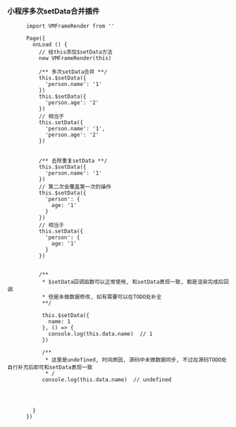 ### 小程序多次setData合并插件

			
          
          import VMFrameRender from ''
          
          Page({
            onLoad () {
              // 给this添加$setData方法
              new VMFrameRender(this)
              
              /** 多次setData合并 **/
              this.$setData({
                'person.name': '1'
              })
              this.$setData({
                'person.age': '2'
              })
              // 相当于
              this.setData({
                'person.name': '1',
                'person.age': '2'
              })
              
              
              /** 去除重复setData **/
              this.$setData({
                'person.name': '1'
              })
              // 第二次会覆盖第一次的操作
              this.$setData({
                'person': {
                  age: '1'
                }
              })
              // 相当于
              this.setData({
                'person': {
                  age: '1'
                }
              })
              
              
              /**
               * $setData回调函数可以正常使用, 和setData表现一致, 都是渲染完成后回调 
               * 但是未做数据修改, 如有需要可以在TODO处补全 
               **/
               
               this.$setData({
                 name: 1
               }, () => {
                 console.log(this.data.name)  // 1
               })
               
               /**
               	* 这里是undefined, 时间原因, 源码中未做数据同步, 不过在源码TODO处自行补充后即可和setData表现一致
               	* /
               console.log(this.data.name)  // undefined


              
              
            }
          })
